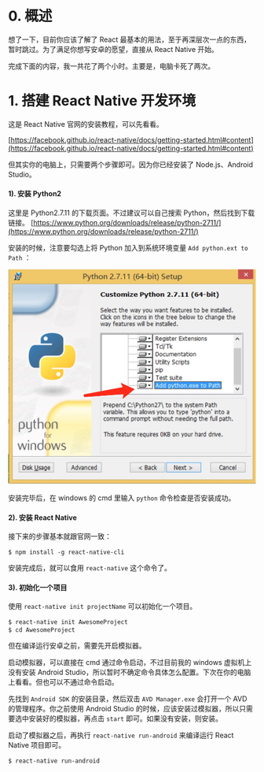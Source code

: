 # 0. 概述

想了一下，目前你应该了解了 React 最基本的用法，至于再深层次一点的东西，暂时跳过。为了满足你想写安卓的愿望，直接从 React Native 开始。

完成下面的内容，我一共花了两个小时。主要是，电脑卡死了两次。

# 1. 搭建 React Native 开发环境

这是 React Native 官网的安装教程，可以先看看。

[https://facebook.github.io/react-native/docs/getting-started.html#content](https://facebook.github.io/react-native/docs/getting-started.html#content)

但其实你的电脑上，只需要两个步骤即可。因为你已经安装了 Node.js、Android Studio。


#### 1). 安装 Python2

这里是 Python2.7.11 的下载页面。不过建议可以自己搜索 Python，然后找到下载链接。
[https://www.python.org/downloads/release/python-2711/](https://www.python.org/downloads/release/python-2711/)

安装的时候，注意要勾选上将 Python 加入到系统环境变量 `Add python.ext to Path` ：

![add-python-path.png](./2016-09-10/images/add-python-path.png)

安装完毕后，在 windows 的 cmd 里输入 `python` 命令检查是否安装成功。

#### 2). 安装 React Native

接下来的步骤基本就跟官网一致：

```
$ npm install -g react-native-cli
```

安装完成后，就可以食用 `react-native` 这个命令了。

#### 3). 初始化一个项目

使用 `react-native init projectName` 可以初始化一个项目。

```
$ react-native init AwesomeProject
$ cd AwesomeProject
```

但在编译运行安卓之前，需要先开启模拟器。

启动模拟器，可以直接在 cmd 通过命令启动，不过目前我的 windows 虚拟机上没有安装 Android Studio，所以暂时不确定命令具体怎么配置。下次在你的电脑上看看。但也可以不通过命令启动。

先找到 `Android SDK` 的安装目录，然后双击 `AVD Manager.exe` 会打开一个 AVD 的管理程序。你之前使用 Android Studio 的时候，应该安装过模拟器，所以只需要选中安装好的模拟器，再点击 `start` 即可。如果没有安装，则安装。

启动了模拟器之后，再执行 `react-native run-android` 来编译运行 React Native 项目即可。

```
$ react-native run-android
```

